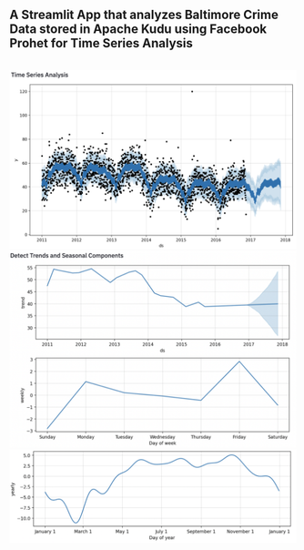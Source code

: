 ## A Streamlit App that analyzes Baltimore Crime Data stored in Apache Kudu using Facebook Prohet for Time Series Analysis

<img src="./images/streamlit-bpd-crime-data-1.png" alt=""/><br>
<img src="./images/streamlit-bpd-crime-data-2.png" alt=""/><br>
<img src="./images/streamlit-bpd-crime-data-3.png" alt=""/><br>
<img src="./images/streamlit-bpd-crime-data-4.png" alt=""/><br>

